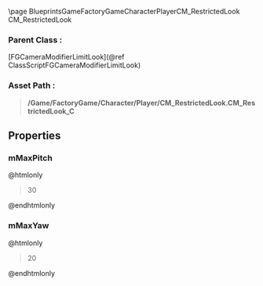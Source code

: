 \page BlueprintsGameFactoryGameCharacterPlayerCM_RestrictedLook CM_RestrictedLook
### Parent Class :
[FGCameraModifierLimitLook](@ref ClassScriptFGCameraModifierLimitLook)
### Asset Path :
<b><blockquote>/Game/FactoryGame/Character/Player/CM_RestrictedLook.CM_RestrictedLook_C</blockquote></b>
## Properties

### mMaxPitch
@htmlonly
<blockquote>30</blockquote>
@endhtmlonly

### mMaxYaw
@htmlonly
<blockquote>20</blockquote>
@endhtmlonly

